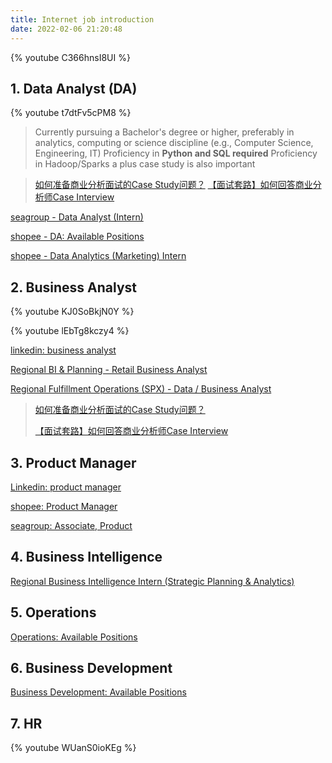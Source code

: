 ```yaml
---
title: Internet job introduction
date: 2022-02-06 21:20:48
---
```


{% youtube C366hnsI8UI %}

<!-- more -->

## 1. Data Analyst (DA)

{% youtube t7dtFv5cPM8 %}

> Currently pursuing a Bachelor's degree or higher, preferably in analytics, computing or science discipline (e.g., Computer Science, Engineering, IT)
> Proficiency in **Python and SQL required**
> Proficiency in Hadoop/Sparks a plus
> case study is also important

> [如何准备商业分析面试的Case Study问题？](https://www.dataapplab.com/how-to-prepare-for-business-case-interview-as-an-analyst/)
> [【面试套路】如何回答商业分析师Case Interview](https://zhuanlan.zhihu.com/p/35867171)

[seagroup - Data Analyst (Intern)](https://career.sea.com/position/234)

[shopee - DA: Available Positions](https://careers.shopee.sg/jobs?region_id=1&dept_id=103&limit=50&offset=0)

[shopee - Data Analytics (Marketing) Intern](https://careers.shopee.sg/job-detail/J00004459/1)

## 2. Business Analyst

{% youtube KJ0SoBkjN0Y %}

{% youtube lEbTg8kczy4 %}

[linkedin: business analyst](https://www.linkedin.com/jobs/search/?keywords=business%20analyst)

[Regional BI & Planning - Retail Business Analyst](https://www.linkedin.com/jobs/view/2891290011/?eBP=NotAvailableFromMidTier&recommendedFlavor=IN_NETWORK&refId=LSfQJ2c2bA3B5y0mbTzLCA%3D%3D&trackingId=WtgSbbWH5%2F2JSNaybG26lw%3D%3D&trk=flagship3_search_srp_jobs)

[Regional Fulfillment Operations (SPX) - Data / Business Analyst](https://www.linkedin.com/jobs/view/2870323371/?eBP=NotAvailableFromMidTier&recommendedFlavor=IN_NETWORK&refId=LSfQJ2c2bA3B5y0mbTzLCA%3D%3D&trackingId=Vv3Hlv%2F6tspB4EsgpN1t7Q%3D%3D&trk=flagship3_search_srp_jobs)

> [如何准备商业分析面试的Case Study问题？](https://www.dataapplab.com/how-to-prepare-for-business-case-interview-as-an-analyst/)
>
> [【面试套路】如何回答商业分析师Case Interview](https://zhuanlan.zhihu.com/p/35867171)

## 3. Product Manager

[Linkedin: product manager](https://www.linkedin.com/jobs/search/?keywords=product%20manager)

[shopee: Product Manager](https://careers.shopee.sg/jobs?region_id=1&dept_id=108&name=Product&limit=50&offset=0)

[seagroup: Associate, Product](https://career.sea.com/position/140)

## 4. Business Intelligence

[Regional Business Intelligence Intern (Strategic Planning & Analytics)](https://careers.shopee.sg/job-detail/J00004407/1)

## 5. Operations

[Operations: Available Positions](https://careers.shopee.sg/jobs?region_id=1&dept_id=106&name=Operation&limit=50&offset=0)

## 6. Business Development

[Business Development: Available Positions](https://careers.shopee.sg/jobs?region_id=1&dept_id=101&name=&limit=50&offset=0)

## 7. HR

{% youtube WUanS0ioKEg %}
